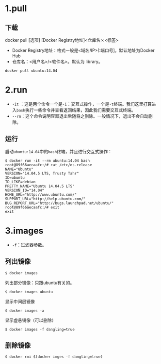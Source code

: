 # 1.pull
## 下载
docker pull [选项] [Docker Registry地址]<仓库名>:<标签>

- Docker Registry地址：格式一般是<域名/IP>[:端口号]。默认地址为Docker Hub
- 仓库名：<用户名>/<软件名>。默认为 library。
```shell
docker pull ubuntu:14.04
```
# 2.run
- `-it`	：这是两个命令一个是`-i`：交互式操作，一个是`-t`终端。我们这里打算进入`bash`执行一些命令并查看返回结果，因此我们需要交互式终端。
- `--rm`：这个命令说明容器退出后随将之删除。一般情况下，退出不会自动删除。
## 运行
启动`ubuntu:14.04`中的`bash`终端，并且进行交互式操作：
```shell
$ docker run -it --rm ubuntu:14.04 bash
root@89f66aecaafc:/# cat /etc/os-release
NAME="Ubuntu"
VERSION="14.04.5 LTS, Trusty Tahr"
ID=ubuntu
ID_LIKE=debian
PRETTY_NAME="Ubuntu 14.04.5 LTS"
VERSION_ID="14.04"
HOME_URL="http://www.ubuntu.com/"
SUPPORT_URL="http://help.ubuntu.com/"
BUG_REPORT_URL="http://bugs.launchpad.net/ubuntu/"
root@89f66aecaafc:/# exit
exit
```

# 3.images
- `-f`：过滤器参数。

## 列出镜像
```shell
$ docker images
```
列出部分镜像：只跟ubuntu有关的。
```shell
$ docker images ubuntu
```
显示中间层镜像
```shell
$ docker images -a
```
显示虚悬镜像（可以删除）
```shell
$ docker images -f dangling=true	
```

## 删除镜像
```shell
$ docker rmi $(docker imges -f dangling=true)
```